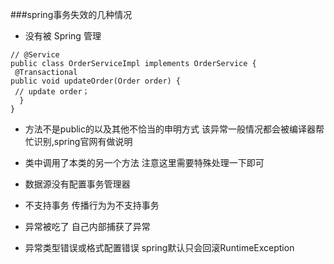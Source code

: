 ###spring事务失效的几种情况

- 没有被 Spring 管理
```text
// @Service
public class OrderServiceImpl implements OrderService {   
 @Transactional    
public void updateOrder(Order order) {       
 // update order；  
  }
}
```

- 方法不是public的以及其他不恰当的申明方式
该异常一般情况都会被编译器帮忙识别,spring官网有做说明

- 类中调用了本类的另一个方法
注意这里需要特殊处理一下即可

- 数据源没有配置事务管理器

- 不支持事务
传播行为为不支持事务

- 异常被吃了
自己内部捕获了异常

- 异常类型错误或格式配置错误
spring默认只会回滚RuntimeException

